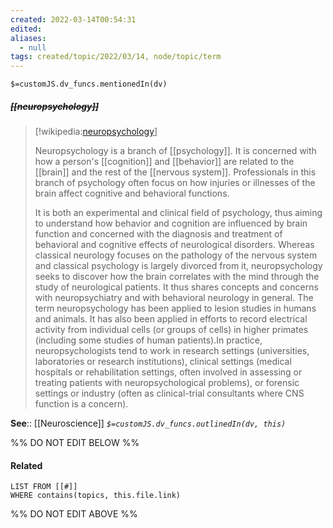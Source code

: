 ```yaml
---
created: 2022-03-14T00:54:31 
edited: 
aliases:
  - null
tags: created/topic/2022/03/14, node/topic/term
---
```

`$=customJS.dv_funcs.mentionedIn(dv)`

##### <s class="topic-title">[[neuropsychology]]</s>

> [!wikipedia:[neuropsychology](https://en.wikipedia.org/wiki/Neuropsychology)]
> 
> Neuropsychology is a branch of [[psychology]]. It is concerned with how a person's [[cognition]] and [[behavior]] are related to the [[brain]] and the rest of the [[nervous system]]. Professionals in this branch of psychology often focus on how injuries or illnesses of the brain affect cognitive and behavioral functions.
> 
> It is both an experimental and clinical field of psychology, thus aiming to understand how behavior and cognition are influenced by brain function and concerned with the diagnosis and treatment of behavioral and cognitive effects of neurological disorders. Whereas classical neurology focuses on the pathology of the nervous system and classical psychology is largely divorced from it, neuropsychology seeks to discover how the brain correlates with the mind through the study of neurological patients. It thus shares concepts and concerns with neuropsychiatry and with behavioral neurology in general. The term neuropsychology has been applied to lesion studies in humans and animals. It has also been applied in efforts to record electrical activity from individual cells (or groups of cells) in higher primates (including some studies of human patients).In practice, neuropsychologists tend to work in research settings (universities, laboratories or research institutions), clinical settings (medical hospitals or rehabilitation settings, often involved in assessing or treating patients with neuropsychological problems), or forensic settings or industry (often as clinical-trial consultants where CNS function is a concern).
>

**See**:: [[Neuroscience]]
*`$=customJS.dv_funcs.outlinedIn(dv, this)`*

%% DO NOT EDIT BELOW %%

#### Related 

```dataview
LIST FROM [[#]]
WHERE contains(topics, this.file.link)
```
%% DO NOT EDIT ABOVE %%
